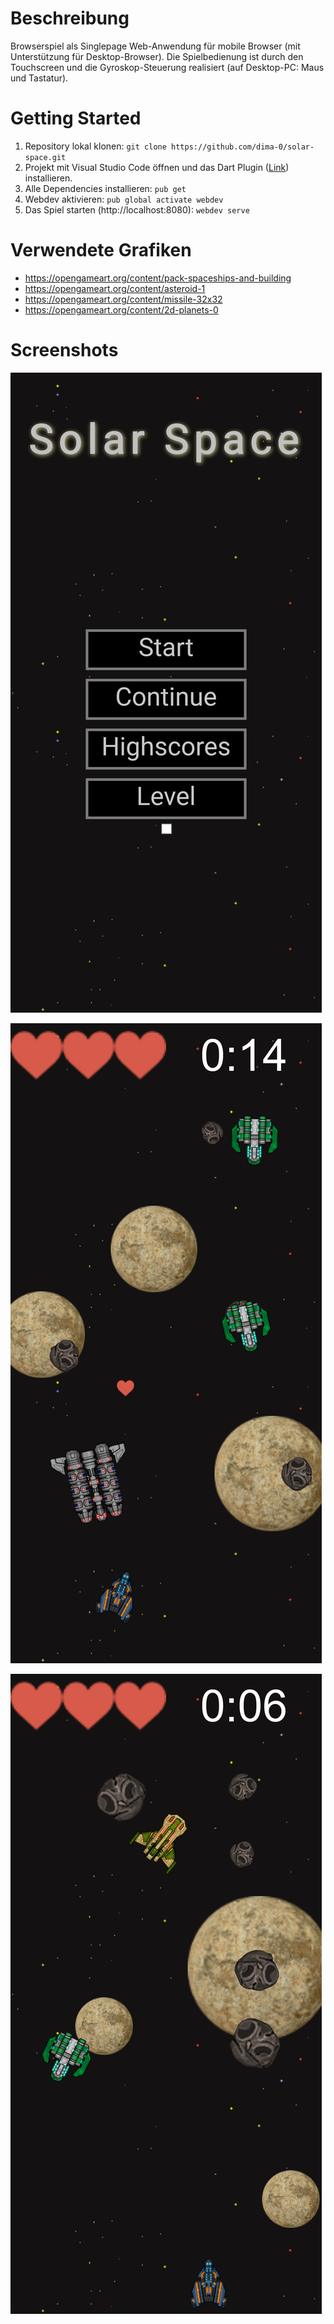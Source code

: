 # Beschreibung

Browserspiel als Singlepage Web-Anwendung für mobile Browser (mit Unterstützung für Desktop-Browser). Die Spielbedienung ist durch den Touchscreen und die Gyroskop-Steuerung realisiert (auf Desktop-PC: Maus und Tastatur).

# Getting Started

1. Repository lokal klonen: `git clone https://github.com/dima-0/solar-space.git`
2. Projekt mit Visual Studio Code öffnen und das Dart Plugin ([Link](https://marketplace.visualstudio.com/items?itemName=Dart-Code.dart-code)) installieren.
3. Alle Dependencies installieren: `pub get`
4. Webdev aktivieren: `pub global activate webdev`
5. Das Spiel starten (http://localhost:8080): `webdev serve`

# Verwendete Grafiken
- https://opengameart.org/content/pack-spaceships-and-building
- https://opengameart.org/content/asteroid-1
- https://opengameart.org/content/missile-32x32
- https://opengameart.org/content/2d-planets-0

# Screenshots

![](/screenshots/mainscreen.png) 

![](/screenshots/example1.png)

![](/screenshots/example2.png)
